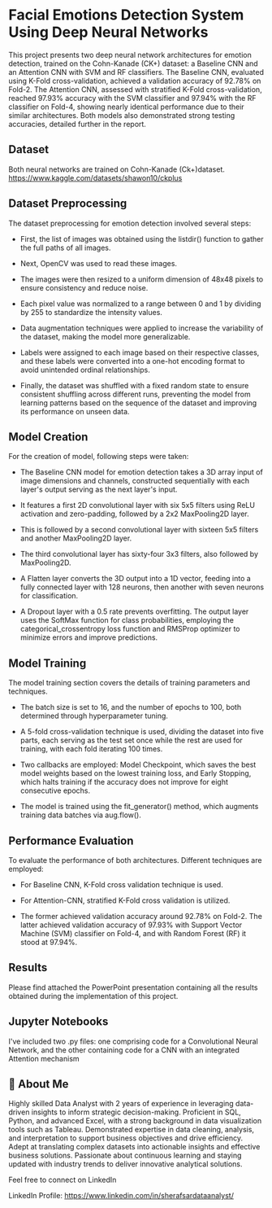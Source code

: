 
# Facial Emotions Detection System Using Deep Neural Networks
This project presents two deep neural network architectures for emotion detection, trained on the Cohn-Kanade (CK+) dataset: a Baseline CNN and an Attention CNN with SVM and RF classifiers. The Baseline CNN, evaluated using K-Fold cross-validation, achieved a validation accuracy of 92.78% on Fold-2. The Attention CNN, assessed with stratified K-Fold cross-validation, reached 97.93% accuracy with the SVM classifier and 97.94% with the RF classifier on Fold-4, showing nearly identical performance due to their similar architectures. Both models also demonstrated strong testing accuracies, detailed further in the report.


## Dataset
Both neural networks are trained on Cohn-Kanade (Ck+)dataset. 
https://www.kaggle.com/datasets/shawon10/ckplus 

## Dataset Preprocessing
The dataset preprocessing for emotion detection involved several steps: 

- First, the list of images was obtained using the listdir() function to gather the full paths of all images. 

- Next, OpenCV was used to read these images.

- The images were then resized to a uniform dimension of 48x48 pixels to ensure consistency and reduce noise.

- Each pixel value was normalized to a range between 0 and 1 by dividing by 255 to standardize the intensity values. 

- Data augmentation techniques were applied to increase the variability of the dataset, making the model more generalizable.

- Labels were assigned to each image based on their respective classes, and these labels were converted into a one-hot encoding format to avoid unintended ordinal relationships. 

- Finally, the dataset was shuffled with a fixed random state to ensure consistent shuffling across different runs, preventing the model from learning patterns based on the sequence of the dataset and improving its performance on unseen data.

## Model Creation
For the creation of model, following steps were taken: 

- The Baseline CNN model for emotion detection takes a 3D array input of image dimensions and channels, constructed sequentially with each layer's output serving as the next layer's input.

- It features a first 2D convolutional layer with six 5x5 filters using ReLU activation and zero-padding, followed by a 2x2 MaxPooling2D layer. 

- This is followed by a second convolutional layer with sixteen 5x5 filters and another MaxPooling2D layer. 

- The third convolutional layer has sixty-four 3x3 filters, also followed by MaxPooling2D.

- A Flatten layer converts the 3D output into a 1D vector, feeding into a fully connected layer with 128 neurons, then another with seven neurons for classification. 

- A Dropout layer with a 0.5 rate prevents overfitting. The output layer uses the SoftMax function for class probabilities, employing the categorical_crossentropy loss function and RMSProp optimizer to minimize errors and improve predictions.

## Model Training
The model training section covers the details of training parameters and techniques. 

- The batch size is set to 16, and the number of epochs to 100, both determined through hyperparameter tuning.

- A 5-fold cross-validation technique is used, dividing the dataset into five parts, each serving as the test set once while the rest are used for training, with each fold iterating 100 times.

- Two callbacks are employed: Model Checkpoint, which saves the best model weights based on the lowest training loss, and Early Stopping, which halts training if the accuracy does not improve for eight consecutive epochs.

- The model is trained using the fit_generator() method, which augments training data batches via aug.flow().
  
## Performance Evaluation
To evaluate the performance of both architectures. Different techniques are employed:

- For Baseline CNN, K-Fold cross validation technique is used.

- For Attention-CNN, stratified K-Fold cross validation is utilized.

- The former achieved validation accuracy around 92.78% on Fold-2. The latter achieved validation accuracy of 97.93% with Support Vector Machine (SVM) classifier on Fold-4, and with Random Forest (RF) it stood at 97.94%.

## Results
Please find attached the PowerPoint presentation containing all the results obtained during the implementation of this project.

## Jupyter Notebooks
I've included two .py files: one comprising code for a Convolutional Neural Network, and the other containing code for a CNN with an integrated Attention mechanism

## 🚀 About Me
Highly skilled Data Analyst with 2 years of experience in leveraging data-driven insights to inform strategic decision-making. Proficient in SQL, Python, and advanced Excel, with a strong background in data visualization tools such as Tableau. Demonstrated expertise in data cleaning, analysis, and interpretation to support business objectives and drive efficiency. Adept at translating complex datasets into actionable insights and effective business solutions. Passionate about continuous learning and staying updated with industry trends to deliver innovative analytical solutions. 

Feel free to connect on LinkedIn

LinkedIn Profile: https://www.linkedin.com/in/sherafsardataanalyst/



